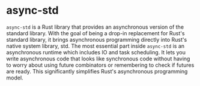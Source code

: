 # async-std

`async-std` is a Rust library that provides an asynchronous version of the standard library. With the goal of being a drop-in replacement for Rust's standard library, it brings asynchronous programming directly into Rust's native system library, std. The most essential part inside `async-std` is an asynchronous runtime which includes IO and task scheduling. It lets you write asynchronous code that looks like synchronous code without having to worry about using future combinators or remembering to check if futures are ready. This significantly simplifies Rust's asynchronous programming model.